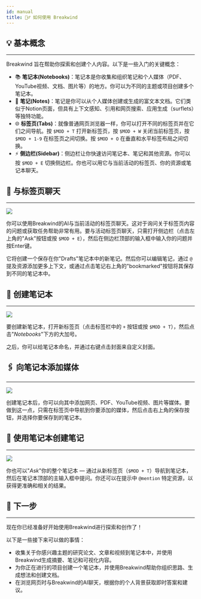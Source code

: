 ```yaml
---
id: manual
title: 🏄‍♂️ 如何使用 Breakwind
---
```


## 💡 基本概念

---

Breakwind 旨在帮助你探索和创建个人内容。以下是一些入门的关键概念：

- 📚 **笔记本(Notebooks)**：笔记本是你收集和组织笔记和个人媒体（PDF、YouTube视频、文档、图片等）的地方。你可以为不同的主题或项目创建多个笔记本。
- 📝 **笔记(Notes)**：笔记是你可以从个人媒体创建或生成的富文本文档。它们类似于Notion页面，但具有上下文感知、引用和网页搜索、应用生成（surflets）等独特功能。
- 🌐 **标签页(Tabs)**：就像普通网页浏览器一样，你可以打开不同的标签页并在它们之间导航。按 `$MOD + T` 打开新标签页，按 `$MOD + W` 关闭当前标签页，按 `$MOD + 1-9` 在标签页之间切换。按 `$MOD + O` 在垂直和水平标签布局之间切换。
- ⚡ **侧边栏(Sidebar)**：侧边栏让你快速访问笔记本、笔记和其他资源。你可以按 `$MOD + E` 切换侧边栏。你也可以用它与当前活动的标签页、你的资源或笔记本聊天。

<p></p>

## 💬 与标签页聊天

---

<img src="/assets/onboarding/tab-sidebar-chat.png" />

你可以使用Breakwind的AI与当前活动的标签页聊天。这对于询问关于标签页内容的问题或获取任务帮助非常有用。要与活动标签页聊天，只需打开侧边栏（点击左上角的"Ask"按钮或按 `$MOD + E`），然后在侧边栏顶部的输入框中输入你的问题并按Enter键。

它将创建一个保存在你"Drafts"笔记本中的新笔记。然后你可以编辑笔记，通过 `@` 提及资源添加更多上下文，或通过点击笔记右上角的"bookmarked"按钮将其保存到不同的笔记本中。

<p></p>

## 📒 创建笔记本

---

<img src="/assets/onboarding/notebooks.png" />

要创建新笔记本，打开新标签页（点击标签栏中的 `+` 按钮或按 `$MOD + T`），然后点击"<i>Notebooks</i>"下方的大加号。

之后，你可以给笔记本命名，并通过右键点击封面来自定义封面。

<p></p>

## 🖇️ 向笔记本添加媒体

---

<img src="/assets/onboarding/notebook.png" />

创建笔记本后，你可以向其中添加网页、PDF、YouTube视频、图片等媒体。要做到这一点，只需在标签页中导航到你要添加的媒体，然后点击右上角的保存按钮，并选择你要保存到的笔记本。

<p></p>

## 📝 使用笔记本创建笔记

---

<img src="/assets/onboarding/note-pdf.png" />

你也可以"<i>Ask</i>"你的整个笔记本 — 通过从新标签页（`$MOD + T`）导航到笔记本，然后在笔记本顶部的主输入框中提问。你还可以在提示中 `@mention` 特定资源，以获得更准确和相关的结果。

<p></p>

## 🚀 下一步

---

现在你已经准备好开始使用Breakwind进行探索和创作了！

以下是一些接下来可以做的事情：

- 收集关于你感兴趣主题的研究论文、文章和视频到笔记本中，并使用Breakwind生成摘要、笔记和可视化内容。
- 为你正在进行的项目创建一个笔记本，并使用Breakwind帮助你组织思路、生成想法和创建文档。
- 在浏览网页时与Breakwind的AI聊天，根据你的个人背景获取即时答案和建议。
